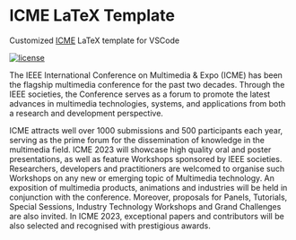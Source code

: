 # ICME LaTeX Template

Customized [ICME](https://ieeexplore.ieee.org/xpl/conhome/1000477/all-proceedings) LaTeX template for VSCode

[![license](https://img.shields.io/github/license/monetjoe/latex_templates.svg)](https://github.com/monetjoe/latex_templates/blob/icme/LICENSE)

The IEEE International Conference on Multimedia & Expo (ICME) has been the flagship multimedia conference for the past two decades. Through the IEEE societies, the Conference serves as a forum to promote the latest advances in multimedia technologies, systems, and applications from both a research and development perspective.

ICME attracts well over 1000 submissions and 500 participants each year, serving as the prime forum for the dissemination of knowledge in the multimedia field. ICME 2023 will showcase high quality oral and poster presentations, as well as feature Workshops sponsored by IEEE societies. Researchers, developers and practitioners are welcomed to organise such Workshops on any new or emerging topic of Multimedia technology. An exposition of multimedia products, animations and industries will be held in conjunction with the conference. Moreover, proposals for Panels, Tutorials, Special Sessions, Industry Technology Workshops and Grand Challenges are also invited. In ICME 2023, exceptional papers and contributors will be also selected and recognised with prestigious awards.
